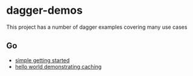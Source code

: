 # dagger-demos

This project has a number of dagger examples covering many use cases

## Go

- [simple getting started](./go/getting-started/)
- [hello world demonstrating caching](./go/caching/)

